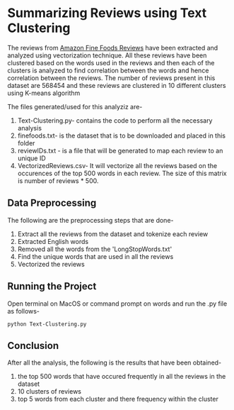 # Summarizing Reviews using Text Clustering

The reviews from [Amazon Fine Foods Reviews](http://snap.stanford.edu/data/web-FineFoods.html) have been extracted and analyzed using vectorization technique. All these reviews have been clustered based on the words used in the reviews and then each of the clusters is analyzed to find correlation between the words and hence correlation between the reviews.
The number of reviews present in this dataset are 568454 and these reviews are clustered in 10 different clusters using K-means algorithm

The files generated/used for this analyziz are-
1) Text-Clustering.py- contains the code to perform all the necessary analysis
2) finefoods.txt- is the dataset that is to be downloaded and placed in this folder
3) reviewIDs.txt - is a file that will be generated to map each review to an unique ID
4) VectorizedReviews.csv- It will vectorize all the reviews based on the occurences of the top 500 words in each review. The size of this matrix is number of reviews * 500.

## Data Preprocessing 
The following are the preprocessing steps that are done-

1) Extract all the reviews from the dataset and tokenize each review
2) Extracted English words
3) Removed all the words from the 'LongStopWords.txt'
4) Find the unique words that are used in all the reviews
5) Vectorized the reviews


## Running the Project
Open terminal on MacOS or command prompt on words and run the .py file as follows-

	python Text-Clustering.py

## Conclusion
After all the analysis, the following is the results that have been obtained-

1) the top 500 words that have occured frequently in all the reviews in the dataset
2) 10 clusters of reviews
3) top 5 words from each cluster and there frequency within the cluster
